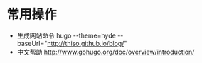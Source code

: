 # 常用操作

* 生成网站命令
hugo --theme=hyde --baseUrl="http://thiso.github.io/blog/"
* 中文帮助
http://www.gohugo.org/doc/overview/introduction/
